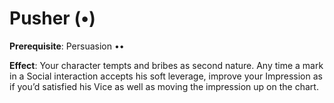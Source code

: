 # Pusher (•) 
**Prerequisite**: Persuasion •• 

**Effect**: Your character tempts and bribes as second nature. Any time a mark in a Social interaction accepts his soft leverage, improve your Impression as if you’d satisfied his Vice as well as moving the impression up on the chart.